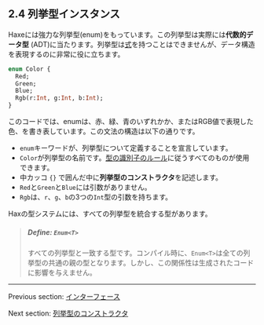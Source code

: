 ## 2.4 列挙型インスタンス

Haxeには強力な列挙型(enum)をもっています。この列挙型は実際には**代数的データ型** (ADT)に当たります。列挙型は[式](expression.md)を持つことはできませんが、データ構造を表現するのに非常に役に立ちます。

```haxe
enum Color {
  Red;
  Green;
  Blue;
  Rgb(r:Int, g:Int, b:Int);
}
```

このコードでは、enumは、赤、緑、青のいずれかか、またはRGB値で表現した色、を書き表しています。この文法の構造は以下の通りです。

* `enum`キーワードが、列挙型について定義することを宣言しています。
* `Color`が列挙型の名前です。[型の識別子のルール](dictionary.md#define-identifier)に従うすべてのものが使用できます。
* 中カッコ `{}` で囲んだ中に**列挙型のコンストラクタ**を記述します。
* `Red`と`Green`と`Blue`には引数がありません。
* `Rgb`は、`r`、`g`、`b`の3つの`Int`型の引数を持ちます。

Haxの型システムには、すべての列挙型を統合する型があります。

> ##### Define: `Enum<T>`
>
> すべての列挙型と一致する型です。コンパイル時に、`Enum<T>`は全ての列挙型の共通の親の型となります。しかし、この関係性は生成されたコードに影響を与えません。

---

Previous section: [インターフェース](types-interfaces.md)

Next section: [列挙型のコンストラクタ](types-enum-constructor.md)
